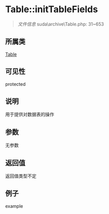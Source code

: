 # Table::initTableFields

> *文件信息* suda\archive\Table.php: 31~653
## 所属类 

[Table](../Table.md)

## 可见性

  protected  
## 说明


用于提供对数据表的操作


## 参数

无参数

## 返回值
返回值类型不定

## 例子

example